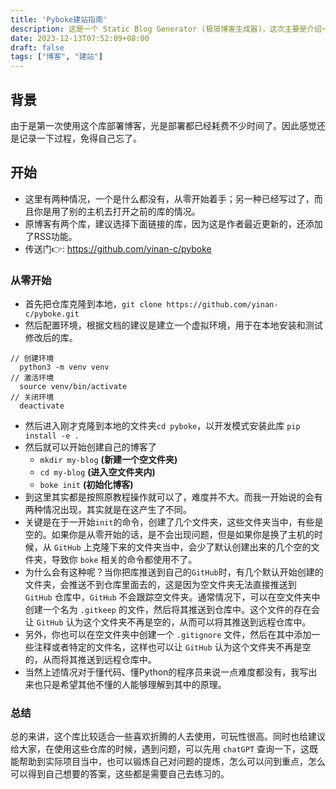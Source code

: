 ```yaml
---
title: 'Pyboke建站指南'
description: 这是一个 Static Blog Generator (极简博客生成器)，这次主要是介绍一下开发过程中需要注意的点。
date: 2023-12-13T07:52:09+08:00
draft: false
tags: ["博客", "建站"]
---
```

## 背景
由于是第一次使用这个库部署博客，光是部署都已经耗费不少时间了。因此感觉还是记录一下过程，免得自己忘了。

## 开始
- 这里有两种情况，一个是什么都没有，从零开始着手；另一种已经写过了，而且你是用了别的主机去打开之前的库的情况。
- 原博客有两个库，建议选择下面链接的库，因为这是作者最近更新的，还添加了RSS功能。
- 传送门👉: https://github.com/yinan-c/pyboke
### 从零开始
- 首先把仓库克隆到本地，`git clone https://github.com/yinan-c/pyboke.git`
- 然后配置环境，根据文档的建议是建立一个虚拟环境，用于在本地安装和测试修改后的库。
```
// 创建环境
  python3 -m venv venv
// 激活环境
  source venv/bin/activate
// 关闭环境
  deactivate
```
- 然后进入刚才克隆到本地的文件夹`cd pyboke`，以开发模式安装此库 `pip install -e .`
- 然后就可以开始创建自己的博客了
	- `mkdir my-blog` **(新建一个空文件夹)**
	- `cd my-blog` **(进入空文件夹内)**
	- `boke init` **(初始化博客)**
- 到这里其实都是按照原教程操作就可以了，难度并不大。而我一开始说的会有两种情况出现，其实就是在这产生了不同。
- 关键是在于一开始`init`的命令，创建了几个文件夹，这些文件夹当中，有些是空的。如果你是从零开始的话，是不会出现问题，但是如果你是换了主机的时候，从 `GitHub` 上克隆下来的文件夹当中，会少了默认创建出来的几个空的文件夹，导致你 `boke` 相关的命令都使用不了。
- 为什么会有这种呢？当你把库推送到自己的`GitHub`时，有几个默认开始创建的文件夹，会推送不到仓库里面去的，这是因为空文件夹无法直接推送到 `GitHub` 仓库中，`GitHub` 不会跟踪空文件夹。通常情况下，可以在空文件夹中创建一个名为 `.gitkeep` 的文件，然后将其推送到仓库中。这个文件的存在会让 `GitHub` 认为这个文件夹不再是空的，从而可以将其推送到远程仓库中。
- 另外，你也可以在空文件夹中创建一个 `.gitignore` 文件，然后在其中添加一些注释或者特定的文件名，这样也可以让 `GitHub` 认为这个文件夹不再是空的，从而将其推送到远程仓库中。
- 当然上述情况对于懂代码、懂Python的程序员来说一点难度都没有，我写出来也只是希望其他不懂的人能够理解到其中的原理。

### 总结
总的来讲，这个库比较适合一些喜欢折腾的人去使用，可玩性很高。同时也给建议给大家，在使用这些仓库的时候，遇到问题，可以先用 `chatGPT` 查询一下，这既能帮助到实际项目当中，也可以锻炼自己对问题的提炼，怎么可以问到重点，怎么可以得到自己想要的答案，这些都是需要自己去练习的。